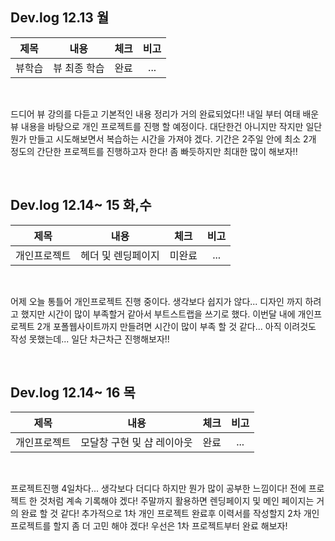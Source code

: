 ## Dev.log 12.13 월

  |제목|내용|체크|비고|
|:------:|:------:|:------:|:------:|
|뷰학습|뷰 최종 학습|완료|...|


<br />

드디어 뷰 강의를 다듣고 기본적인 내용 정리가 거의 완료되었다!! 내일 부터 여태 배운 뷰 내용을 바탕으로 개인 프로젝트를 진행 할 예정이다. 대단한건 아니지만 작지만 일단 뭔가 만들고 시도해보면서 복습하는 시간을 가져야 겠다. 기간은 2주일 안에 최소 2개 정도의 간단한 프로젝트를 진행하고자 한다! 좀 빠듯하지만 최대한 많이 해보자!!

<br />

## Dev.log 12.14~ 15 화,수

  |제목|내용|체크|비고|
|:------:|:------:|:------:|:------:|
|개인프로젝트|헤더 및 렌딩페이지|미완료|...|


<br />

어제 오늘 통틀어 개인프로젝트 진행 중이다. 생각보다 쉽지가 않다... 디자인 까지 하려고 했지만 시간이 많이 부족할거 같아서 부트스트랩을 쓰기로 했다. 이번달 내에 개인프로젝트 2개 포폴웹사이트까지 만들려면 시간이 많이 부족 할 것 같다... 아직 이려것도 작성 못했는데... 일단 차근차근 진행해보자!!

<br />

## Dev.log 12.14~ 16 목

  |제목|내용|체크|비고|
|:------:|:------:|:------:|:------:|
|개인프로젝트|모달창 구현 및 샵 레이아웃|완료|...|


<br />

프로젝트진행 4일차다... 생각보다 더디다 하지만 뭔가 많이 공부한 느낌이다! 전에 프로젝트 한 것처럼 계속 기록해야 겠다! 주말까지 활용하면 렌딩페이지 및 메인 페이지는 거의 완료 할 것 같다! 추가적으로 1차 개인 프로젝트 완료후 이력서를 작성할지 2차 개인 프로젝트를 할지 좀 더 고민 해야 겠다! 우선은 1차 프로젝트부터 완료 해보자!

<br />